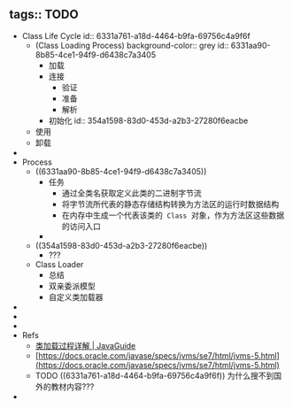 tags:: TODO
-
- Class Life Cycle
  id:: 6331a761-a18d-4464-b9fa-69756c4a9f6f
  - (Class Loading Process)
    background-color:: grey
    id:: 6331aa90-8b85-4ce1-94f9-d6438c7a3405
    - 加载
    - 连接
      - 验证
      - 准备
      - 解析
    - 初始化
      id:: 354a1598-83d0-453d-a2b3-27280f6eacbe
  - 使用
  - 卸载
-
- Process
  - ((6331aa90-8b85-4ce1-94f9-d6438c7a3405))
    - 任务
      - 通过全类名获取定义此类的二进制字节流
      - 将字节流所代表的静态存储结构转换为方法区的运行时数据结构
      - 在内存中生成一个代表该类的  `Class`  对象，作为方法区这些数据的访问入口
    -
  - ((354a1598-83d0-453d-a2b3-27280f6eacbe))
    - ???
  - Class Loader
    - 总结
    - 双亲委派模型
    - 自定义类加载器
-
-
-
- Refs
  - [类加载过程详解 | JavaGuide](https://javaguide.cn/java/jvm/class-loading-process.html)
  - [https://docs.oracle.com/javase/specs/jvms/se7/html/jvms-5.html](https://docs.oracle.com/javase/specs/jvms/se7/html/jvms-5.html)
  - TODO ((6331a761-a18d-4464-b9fa-69756c4a9f6f)) 为什么搜不到国外的教材内容???
-